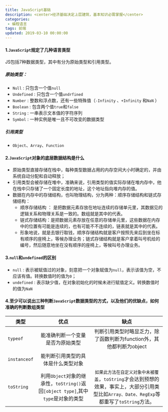 ```yaml
---
title: JavaScript基础
description: <center>经济基础决定上层建筑，基本知识必需掌握</center>
categories:
 - 编程语言
tags: 前端
updated: 2019-03-10 00:00:00
---
```


#### 1.`JavaScript`规定了几种语言类型

JS包括7种数据类型，其中有分为原始类型和引用类型。

##### 原始类型：

- `Null` : 只包含一个值`null`
- `Undefined` : 只包含一个值`undrfined`
- `Number` : 整数和浮点数，还有一些特殊值（`-Infinity` 、`+Infinity` 和`NaN` ）
- `Boolean` : 包含两个值`true`和`false`
- `String` : 一串表示文本值的字符序列
- `Symbol` : 一种实例是唯一且不可改变的数据类型 

##### 引用类型

- `Object`、`Array`、`Function`

#### 2.`JavaScript`对象的底层数据结构是什么

- 原始类型直接存储在栈中，每种类型数据占用的内存空间大小时确定的，并由系统自动分配和自动释放；
- 引用类型会被存储在堆中，准确来说，引用类型的值实际存储在堆内存中，他在栈中只存储了一个固定长度的地址，这个地址指向堆内存的值。
- 数据在内存中的存储结构，也叫物理结构，分为两种：顺序存储结构和链式存储结构：
  - 顺序存储结构 ： 是把数据元素存放在地址连续的存储单元里，其数据见的逻辑关系和物理关系是一致的。数组就是其中的代表。
  - 链式存储结构：是把数据元素存放在任意的存储单元里，这些数据在内存中的位置有可能是连续的，也有可能不不连续的，链表就是其中的代表。
  - 形象地说，就是去银行取钱，顺序存储结构就是客户按照先来后到坐在标有顺序的座椅上，等候办理业务；链式存储结构就是客户拿着叫号机给的编号，然后随意地坐在没有顺序的座椅上，等候叫号办理业务。

#### 3.`null`和`undefined`的区别

- `null` : 表示被赋值过的对象，刻意把一个对象赋值为`null`，表示该值为空，不应该有值。转换数值时的值为`0`；
- `undefined` : 表示缺少值，在对象初始化的时候未进行赋值定义。转换数值时的值为`NaN`

#### 4.至少可以说出三种判断`JavaScript`数据类型的方式，以及他们的优缺点，如何准确的判断数组类型

| 类型         |                             优点                             |                             缺点                             |
| ------------ | :----------------------------------------------------------: | :----------------------------------------------------------: |
| `typeof`     |               能准确判断一个变量是否为原始类型               | 判断引用类型时略显乏力，除了函数判断为function外，其他都判断为object |
| `instanceof` |              能判断引用类型的具体是什么类型对象              |                                                              |
| `toString`   | 利用`Object`对象的继承性，`toString()`返回`[object type]`,其中`type`是对象的类型 | `如果此方法在自定义对象中未被覆盖`，`toString`才会达到预想的效果，事实上，大部分引用类型比如`Array、Date、RegExp`等都重写了`toString`方法。 |



